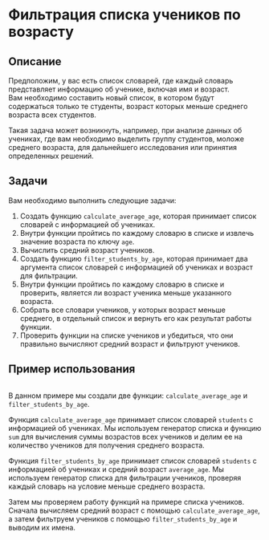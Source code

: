 # Фильтрация списка учеников по возрасту

## Описание
Предположим, у вас есть список словарей, где каждый словарь представляет информацию об ученике, включая имя и возраст.  
Вам необходимо составить новый список, в котором будут содержаться только те студенты, возраст которых меньше среднего возраста всех студентов.

Такая задача может возникнуть, например, при анализе данных об учениках, где вам необходимо выделить группу студентов, моложе среднего возраста, для дальнейшего исследования или принятия определенных решений.

## Задачи
Вам необходимо выполнить следующие задачи:

1. Создать функцию `calculate_average_age`, которая принимает список словарей с информацией об учениках.
2. Внутри функции пройтись по каждому словарю в списке и извлечь значение возраста по ключу `age`.
3. Вычислить средний возраст учеников.
4. Создать функцию `filter_students_by_age`, которая принимает два аргумента список словарей с информацией об учениках и возраст для фильтрации.
5. Внутри функции пройтись по каждому словарю в списке и проверить, является ли возраст ученика меньше указанного возраста.
6. Собрать все словари учеников, у которых возраст меньше среднего, в отдельный список и вернуть его как результат работы функции.
7. Проверить функции на списке учеников и убедиться, что они правильно вычисляют средний возраст и фильтруют учеников.

## Пример использования
```python

```

В данном примере мы создали две функции: `calculate_average_age` и `filter_students_by_age`. 

Функция `calculate_average_age` принимает список словарей `students` с информацией об учениках. Мы используем генератор списка и функцию `sum` для вычисления суммы возрастов всех учеников и делим ее на количество учеников для получения среднего возраста.

Функция `filter_students_by_age` принимает список словарей `students` с информацией об учениках и средний возраст `average_age`. Мы используем генератор списка для фильтрации учеников, проверяя каждый словарь на условие меньше среднего возраста.

Затем мы проверяем работу функций на примере списка учеников. Сначала вычисляем средний возраст с помощью `calculate_average_age`, а затем фильтруем учеников с помощью `filter_students_by_age` и выводим их имена.